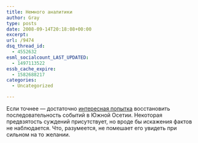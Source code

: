 ```yaml
---
title: Немного аналитики
author: Gray
type: posts
date: 2008-09-14T20:18:08+00:00
excerpt:
url: /9474
dsq_thread_id:
  - 4552632
esml_socialcount_LAST_UPDATED:
  - 1497113522
essb_cache_expire:
  - 1582688217
categories:
  - Uncategorized

---
```








Если точнее &#8212; достаточно <a href="http://yakov-krotov.livejournal.com/177526.html" target="_blank">интересная попытка</a> восстановить последовательность событий в Южной Осетии. Некоторая предвзятость суждений присутствует, но вроде бы искажения фактов не наблюдается. Что, разумеется, не помешает его увидеть при сильном на то желании.